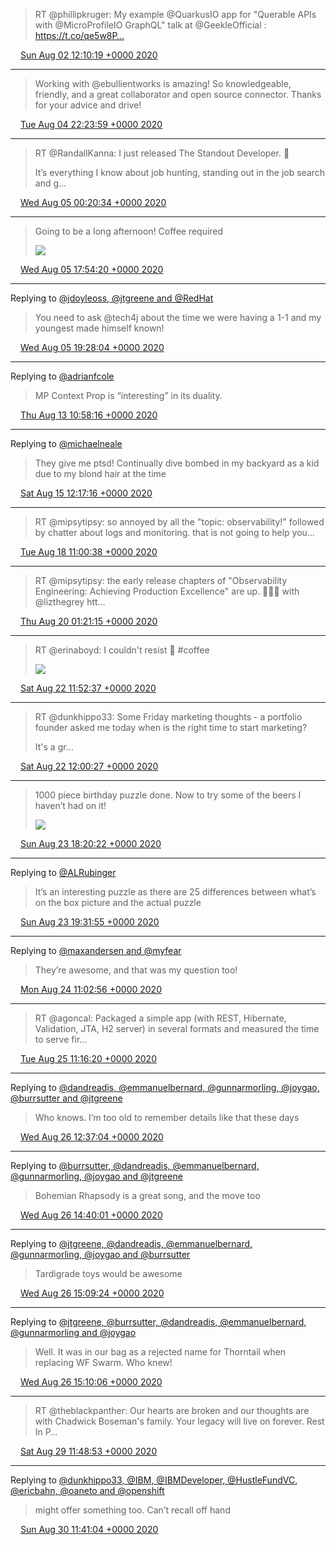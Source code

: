 > RT @phillipkruger: My example @QuarkusIO app for "Querable APIs with @MicroProfileIO GraphQL" talk at @GeekleOfficial :
> https://t.co/qe5w8P…

<img src="/images/twitter/media/tweet.ico" width="12" /> [Sun Aug 02 12:10:19 +0000 2020](https://twitter.com/kenfinnigan/status/1289896305775411201)

----

> Working with @ebullientworks is amazing! So knowledgeable, friendly, and a great collaborator and open source connector. Thanks for your advice and drive!

<img src="/images/twitter/media/tweet.ico" width="12" /> [Tue Aug 04 22:23:59 +0000 2020](https://twitter.com/kenfinnigan/status/1290775518548197377)

----

> RT @RandallKanna: I just released The Standout Developer. 📣
> 
> It’s everything I know about job hunting, standing out in the job search and g…

<img src="/images/twitter/media/tweet.ico" width="12" /> [Wed Aug 05 00:20:34 +0000 2020](https://twitter.com/kenfinnigan/status/1290804858103242753)

----

> Going to be a long afternoon! Coffee required 
> 
> ![](/images/twitter/media/1291070046756904961-EerNXPzWkAAMJLL.jpg)

<img src="/images/twitter/media/tweet.ico" width="12" /> [Wed Aug 05 17:54:20 +0000 2020](https://twitter.com/kenfinnigan/status/1291070046756904961)

----

Replying to [@jdoyleoss, @jtgreene and @RedHat](https://twitter.com/jdoyleoss/status/1291073805616652288)

> You need to ask @tech4j about the time we were having a 1-1 and my youngest made himself known!

<img src="/images/twitter/media/tweet.ico" width="12" /> [Wed Aug 05 19:28:04 +0000 2020](https://twitter.com/kenfinnigan/status/1291093633102426112)

----

Replying to [@adrianfcole](https://twitter.com/@adrianfcole/status/1293800990974472192)

> MP Context Prop is “interesting” in its duality.

<img src="/images/twitter/media/tweet.ico" width="12" /> [Thu Aug 13 10:58:16 +0000 2020](https://twitter.com/kenfinnigan/status/1293864441713430529)

----

Replying to [@michaelneale](https://twitter.com/michaelneale/status/1294568650544832512)

> They give me ptsd! Continually dive bombed in my backyard as a kid due to my blond hair at the time

<img src="/images/twitter/media/tweet.ico" width="12" /> [Sat Aug 15 12:17:16 +0000 2020](https://twitter.com/kenfinnigan/status/1294609098449747968)

----

> RT @mipsytipsy: so annoyed by all the "topic: observability!" followed by chatter about logs and monitoring. that is not going to help you…

<img src="/images/twitter/media/tweet.ico" width="12" /> [Tue Aug 18 11:00:38 +0000 2020](https://twitter.com/kenfinnigan/status/1295676978536882178)

----

> RT @mipsytipsy: the early release chapters of "Observability Engineering: Achieving Production Excellence" are up. 🐝🥂🌈 with @lizthegrey htt…

<img src="/images/twitter/media/tweet.ico" width="12" /> [Thu Aug 20 01:21:15 +0000 2020](https://twitter.com/kenfinnigan/status/1296255946289709056)

----

> RT @erinaboyd: I couldn't resist 🤣 #coffee 
> 
> ![](/images/twitter/media/1297139610359869442-Ef99VVZXsAgXyYa.jpg)

<img src="/images/twitter/media/tweet.ico" width="12" /> [Sat Aug 22 11:52:37 +0000 2020](https://twitter.com/kenfinnigan/status/1297139610359869442)

----

> RT @dunkhippo33: Some Friday marketing thoughts - a portfolio founder asked me today when is the right time to start marketing? 
> 
> It's a gr…

<img src="/images/twitter/media/tweet.ico" width="12" /> [Sat Aug 22 12:00:27 +0000 2020](https://twitter.com/kenfinnigan/status/1297141582697832449)

----

> 1000 piece birthday puzzle done. Now to try some of the beers I haven’t had on it! 
> 
> ![](/images/twitter/media/1297599580046065664-EgH_7-bWkAACT7p.jpg)

<img src="/images/twitter/media/tweet.ico" width="12" /> [Sun Aug 23 18:20:22 +0000 2020](https://twitter.com/kenfinnigan/status/1297599580046065664)

----

Replying to [@ALRubinger](https://twitter.com/ALRubinger/status/1297617382488211456)

> It’s an interesting puzzle as there are 25 differences between what’s on the box picture and the actual puzzle

<img src="/images/twitter/media/tweet.ico" width="12" /> [Sun Aug 23 19:31:55 +0000 2020](https://twitter.com/kenfinnigan/status/1297617585538830337)

----

Replying to [@maxandersen and @myfear](https://twitter.com/maxandersen/status/1297824043677163520)

> They’re awesome, and that was my question too!

<img src="/images/twitter/media/tweet.ico" width="12" /> [Mon Aug 24 11:02:56 +0000 2020](https://twitter.com/kenfinnigan/status/1297851881277083648)

----

> RT @agoncal: Packaged a simple app (with REST, Hibernate, Validation, JTA, H2 server) in several formats and measured the time to serve fir…

<img src="/images/twitter/media/tweet.ico" width="12" /> [Tue Aug 25 11:16:20 +0000 2020](https://twitter.com/kenfinnigan/status/1298217643028226048)

----

Replying to [@dandreadis, @emmanuelbernard, @gunnarmorling, @joygao, @burrsutter and @jtgreene](https://twitter.com/dandreadis/status/1298599375275425794)

> Who knows. I’m too old to remember details like that these days

<img src="/images/twitter/media/tweet.ico" width="12" /> [Wed Aug 26 12:37:04 +0000 2020](https://twitter.com/kenfinnigan/status/1298600347896877058)

----

Replying to [@burrsutter, @dandreadis, @emmanuelbernard, @gunnarmorling, @joygao and @jtgreene](https://twitter.com/burrsutter/status/1298630158572761088)

> Bohemian Rhapsody is a great song, and the move too

<img src="/images/twitter/media/tweet.ico" width="12" /> [Wed Aug 26 14:40:01 +0000 2020](https://twitter.com/kenfinnigan/status/1298631289046736896)

----

Replying to [@jtgreene, @dandreadis, @emmanuelbernard, @gunnarmorling, @joygao and @burrsutter](https://twitter.com/jtgreene/status/1298636035426058241)

> Tardigrade toys would be awesome

<img src="/images/twitter/media/tweet.ico" width="12" /> [Wed Aug 26 15:09:24 +0000 2020](https://twitter.com/kenfinnigan/status/1298638683084591104)

----

Replying to [@jtgreene, @burrsutter, @dandreadis, @emmanuelbernard, @gunnarmorling and @joygao](https://twitter.com/jtgreene/status/1298633413956599816)

> Well. It was in our bag as a rejected name for Thorntail when replacing WF Swarm. Who knew!

<img src="/images/twitter/media/tweet.ico" width="12" /> [Wed Aug 26 15:10:06 +0000 2020](https://twitter.com/kenfinnigan/status/1298638861485170691)

----

> RT @theblackpanther: Our hearts are broken and our thoughts are with Chadwick Boseman's family. Your legacy will live on forever. Rest In P…

<img src="/images/twitter/media/tweet.ico" width="12" /> [Sat Aug 29 11:48:53 +0000 2020](https://twitter.com/kenfinnigan/status/1299675385492275201)

----

Replying to [@dunkhippo33, @IBM, @IBMDeveloper, @HustleFundVC, @ericbahn, @oaneto and @openshift](https://twitter.com/dunkhippo33/status/1299777027239673856)

> might offer something too. Can’t recall off hand

<img src="/images/twitter/media/tweet.ico" width="12" /> [Sun Aug 30 11:41:04 +0000 2020](https://twitter.com/kenfinnigan/status/1300035807256948736)